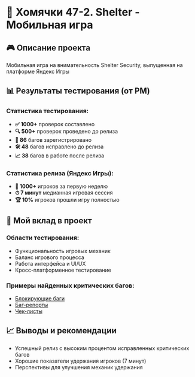 # 🐹 Хомячки 47-2. Shelter - Мобильная игра

## 🎮 Описание проекта
Мобильная игра на внимательность Shelter Security, выпущенная на платформе Яндекс Игры

## 📊 Результаты тестирования (от PM)

### Статистика тестирования:
- **✅ 1000+** проверок составлено
- **🔍 500+** проверок проведено до релиза  
- **🐛 86** багов зарегистрировано
- **🛠 48** багов исправлено до релиза
- **📈 38** багов в работе после релиза

### Статистика релиза (Яндекс Игры):
- **🎯 1000+** игроков за первую неделю
- **⏱ 7 минут** медианная игровая сессия
- **🏆 10%** игроков прошли игру полностью

## 🧪 Мой вклад в проект

### Области тестирования:
- Функциональность игровых механик
- Баланс игрового процесса
- Работа интерфейса и UI/UX
- Кросс-платформенное тестирование

### Примеры найденных критических багов:
- [Блокирующие баги](./critical-bugs.md)
- [Баг-репорты](./bug-reports.md)
- [Чек-листы](./checklists.md)

## 📈 Выводы и рекомендации
- Успешный релиз с высоким процентом исправленных критических багов
- Хорошие показатели удержания игроков (7 минут)
- Перспективы для улучшения механик удержания
